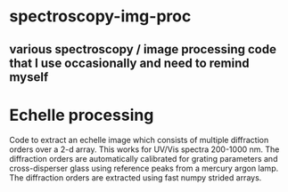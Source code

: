 # spectroscopy-img-proc

## various spectroscopy / image processing code that I use occasionally and need to remind myself

# Echelle processing
  Code to extract an echelle image which consists of multiple diffraction orders over a 2-d array.   This works for UV/Vis spectra 200-1000 nm.  The diffraction orders are automatically calibrated for grating parameters and cross-disperser glass using reference peaks from a mercury argon lamp.  The diffraction orders are extracted using fast numpy strided arrays.

  
